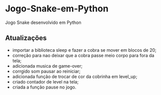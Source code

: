 # Jogo-Snake-em-Python
Jogo Snake desenvolvido em Python

## Atualizações


 - importar a biblioteca sleep e fazer a cobra se mover em blocos de 20;
 - correção para nao deixar que a cobra passe meio corpo para fora da tela;
 - adicionada musica de game-over;
 - corrgido som pausar ao reiniciar;
 - adicionada função de trocar de cor da cobrinha em level_up;
 - criado contador de level na tela;
 - criada a função pause no jogo.
